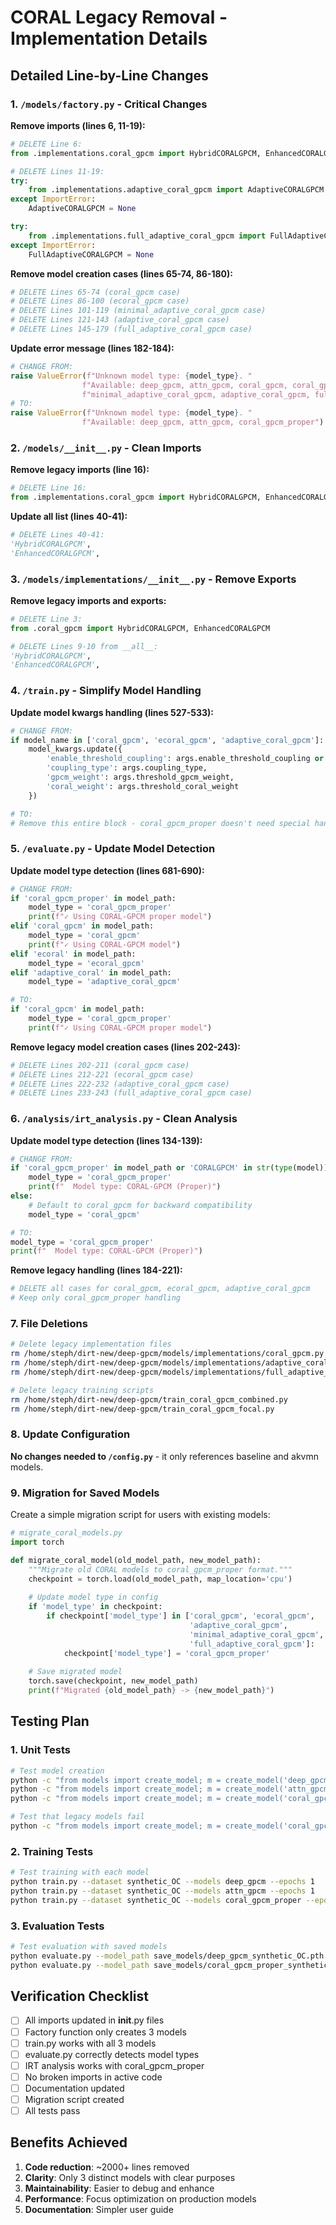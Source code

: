 # CORAL Legacy Removal - Implementation Details

## Detailed Line-by-Line Changes

### 1. `/models/factory.py` - Critical Changes

**Remove imports (lines 6, 11-19):**
```python
# DELETE Line 6:
from .implementations.coral_gpcm import HybridCORALGPCM, EnhancedCORALGPCM

# DELETE Lines 11-19:
try:
    from .implementations.adaptive_coral_gpcm import AdaptiveCORALGPCM
except ImportError:
    AdaptiveCORALGPCM = None

try:
    from .implementations.full_adaptive_coral_gpcm import FullAdaptiveCORALGPCM
except ImportError:
    FullAdaptiveCORALGPCM = None
```

**Remove model creation cases (lines 65-74, 86-180):**
```python
# DELETE Lines 65-74 (coral_gpcm case)
# DELETE Lines 86-100 (ecoral_gpcm case)
# DELETE Lines 101-119 (minimal_adaptive_coral_gpcm case)
# DELETE Lines 121-143 (adaptive_coral_gpcm case)
# DELETE Lines 145-179 (full_adaptive_coral_gpcm case)
```

**Update error message (lines 182-184):**
```python
# CHANGE FROM:
raise ValueError(f"Unknown model type: {model_type}. "
                f"Available: deep_gpcm, attn_gpcm, coral_gpcm, coral_gpcm_proper, ecoral_gpcm, "
                f"minimal_adaptive_coral_gpcm, adaptive_coral_gpcm, full_adaptive_coral_gpcm")
# TO:
raise ValueError(f"Unknown model type: {model_type}. "
                f"Available: deep_gpcm, attn_gpcm, coral_gpcm_proper")
```

### 2. `/models/__init__.py` - Clean Imports

**Remove legacy imports (line 16):**
```python
# DELETE Line 16:
from .implementations.coral_gpcm import HybridCORALGPCM, EnhancedCORALGPCM
```

**Update __all__ list (lines 40-41):**
```python
# DELETE Lines 40-41:
'HybridCORALGPCM',
'EnhancedCORALGPCM',
```

### 3. `/models/implementations/__init__.py` - Remove Exports

**Remove legacy imports and exports:**
```python
# DELETE Line 3:
from .coral_gpcm import HybridCORALGPCM, EnhancedCORALGPCM

# DELETE Lines 9-10 from __all__:
'HybridCORALGPCM',
'EnhancedCORALGPCM',
```

### 4. `/train.py` - Simplify Model Handling

**Update model kwargs handling (lines 527-533):**
```python
# CHANGE FROM:
if model_name in ['coral_gpcm', 'ecoral_gpcm', 'adaptive_coral_gpcm']:
    model_kwargs.update({
        'enable_threshold_coupling': args.enable_threshold_coupling or (model_name in ['ecoral_gpcm']),
        'coupling_type': args.coupling_type,
        'gpcm_weight': args.threshold_gpcm_weight,
        'coral_weight': args.threshold_coral_weight
    })

# TO:
# Remove this entire block - coral_gpcm_proper doesn't need special handling
```

### 5. `/evaluate.py` - Update Model Detection

**Update model type detection (lines 681-690):**
```python
# CHANGE FROM:
if 'coral_gpcm_proper' in model_path:
    model_type = 'coral_gpcm_proper'
    print(f"✓ Using CORAL-GPCM proper model")
elif 'coral_gpcm' in model_path:
    model_type = 'coral_gpcm'
    print(f"✓ Using CORAL-GPCM model")
elif 'ecoral' in model_path:
    model_type = 'ecoral_gpcm'
elif 'adaptive_coral' in model_path:
    model_type = 'adaptive_coral_gpcm'

# TO:
if 'coral_gpcm' in model_path:
    model_type = 'coral_gpcm_proper'
    print(f"✓ Using CORAL-GPCM proper model")
```

**Remove legacy model creation cases (lines 202-243):**
```python
# DELETE Lines 202-211 (coral_gpcm case)
# DELETE Lines 212-221 (ecoral_gpcm case)
# DELETE Lines 222-232 (adaptive_coral_gpcm case)
# DELETE Lines 233-243 (full_adaptive_coral_gpcm case)
```

### 6. `/analysis/irt_analysis.py` - Clean Analysis

**Update model type detection (lines 134-139):**
```python
# CHANGE FROM:
if 'coral_gpcm_proper' in model_path or 'CORALGPCM' in str(type(model)):
    model_type = 'coral_gpcm_proper'
    print(f"  Model type: CORAL-GPCM (Proper)")
else:
    # Default to coral_gpcm for backward compatibility
    model_type = 'coral_gpcm'

# TO:
model_type = 'coral_gpcm_proper'
print(f"  Model type: CORAL-GPCM (Proper)")
```

**Remove legacy handling (lines 184-221):**
```python
# DELETE all cases for coral_gpcm, ecoral_gpcm, adaptive_coral_gpcm
# Keep only coral_gpcm_proper handling
```

### 7. File Deletions

```bash
# Delete legacy implementation files
rm /home/steph/dirt-new/deep-gpcm/models/implementations/coral_gpcm.py
rm /home/steph/dirt-new/deep-gpcm/models/implementations/adaptive_coral_gpcm.py
rm /home/steph/dirt-new/deep-gpcm/models/implementations/full_adaptive_coral_gpcm.py

# Delete legacy training scripts
rm /home/steph/dirt-new/deep-gpcm/train_coral_gpcm_combined.py
rm /home/steph/dirt-new/deep-gpcm/train_coral_gpcm_focal.py
```

### 8. Update Configuration

**No changes needed to `/config.py`** - it only references baseline and akvmn models.

### 9. Migration for Saved Models

Create a simple migration script for users with existing models:

```python
# migrate_coral_models.py
import torch

def migrate_coral_model(old_model_path, new_model_path):
    """Migrate old CORAL models to coral_gpcm_proper format."""
    checkpoint = torch.load(old_model_path, map_location='cpu')
    
    # Update model type in config
    if 'model_type' in checkpoint:
        if checkpoint['model_type'] in ['coral_gpcm', 'ecoral_gpcm', 
                                        'adaptive_coral_gpcm', 
                                        'minimal_adaptive_coral_gpcm',
                                        'full_adaptive_coral_gpcm']:
            checkpoint['model_type'] = 'coral_gpcm_proper'
    
    # Save migrated model
    torch.save(checkpoint, new_model_path)
    print(f"Migrated {old_model_path} -> {new_model_path}")
```

## Testing Plan

### 1. Unit Tests
```bash
# Test model creation
python -c "from models import create_model; m = create_model('deep_gpcm', 100, 4)"
python -c "from models import create_model; m = create_model('attn_gpcm', 100, 4)"
python -c "from models import create_model; m = create_model('coral_gpcm_proper', 100, 4)"

# Test that legacy models fail
python -c "from models import create_model; m = create_model('coral_gpcm', 100, 4)"  # Should fail
```

### 2. Training Tests
```bash
# Test training with each model
python train.py --dataset synthetic_OC --models deep_gpcm --epochs 1
python train.py --dataset synthetic_OC --models attn_gpcm --epochs 1
python train.py --dataset synthetic_OC --models coral_gpcm_proper --epochs 1
```

### 3. Evaluation Tests
```bash
# Test evaluation with saved models
python evaluate.py --model_path save_models/deep_gpcm_synthetic_OC.pth
python evaluate.py --model_path save_models/coral_gpcm_proper_synthetic_OC.pth
```

## Verification Checklist

- [ ] All imports updated in __init__.py files
- [ ] Factory function only creates 3 models
- [ ] train.py works with all 3 models
- [ ] evaluate.py correctly detects model types
- [ ] IRT analysis works with coral_gpcm_proper
- [ ] No broken imports in active code
- [ ] Documentation updated
- [ ] Migration script created
- [ ] All tests pass

## Benefits Achieved

1. **Code reduction**: ~2000+ lines removed
2. **Clarity**: Only 3 distinct models with clear purposes
3. **Maintainability**: Easier to debug and enhance
4. **Performance**: Focus optimization on production models
5. **Documentation**: Simpler user guide